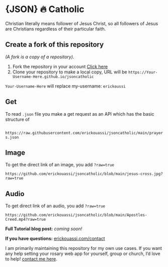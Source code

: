 # {JSON} 🔥 Catholic
Christian literally means follower of Jesus Christ, so all followers of Jesus are Christians regardless of their particular faith.

## Create a fork of this repository
 *(A fork is a copy of a repository)*.
1. Fork the repository in your account [Click here](https://github.com/erickouassi/jsoncatholic/fork)
2. Clone your repository to make a local copy, URL will be `https://Your-Username-Here.github.io/jsoncatholic`

`Your-Username-Here` will replace my-username: `erickoussi`

## Get
To read `.json` file you make a get request as an API which has the basic structure of

` https://raw.githubusercontent.com/erickouassi/jsoncatholic/main/prayers.json`

## Image
To get the direct link of an image, you add `?raw=true` 

`https://github.com/erickouassi/jsoncatholic/blob/main/jesus-cross.jpg?raw=true`

## Audio
To get direct link of an audio, you add `?raw=true` 

`https://github.com/erickouassi/jsoncatholic/blob/main/Apostles-Creed.mp4?raw=true`


**Full Tutorial blog post:** *coming soon!*

**If you have questions:**  [erickouassi.com/contact](https://erickouassi.com/contact.html)

I am primarily maintaining this repository for my own use cases. If you want any help setting your rosary web app for yourself, group or church, I’d love to help! [contact me here](https://erickouassi.com/contact.html).


